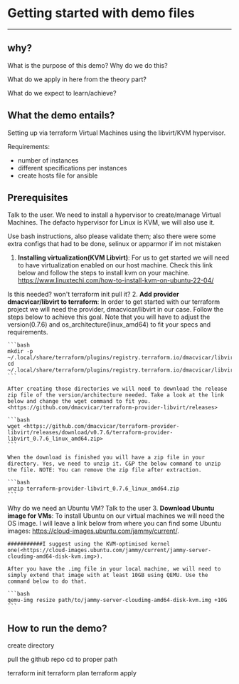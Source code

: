 # Getting started with demo files

---

## why?

What is the purpose of this demo? Why do we do this?

What do we apply in here from the theory part?

What do we expect to learn/achieve?

## What the demo entails?

Setting up via terraform Virtual Machines using the libvirt/KVM hypervisor.

Requirements:
- number of instances
- different specifications per instances
- create hosts file for ansible

## Prerequisites


Talk to the user.
We need to install a hypervisor to create/manage Virtual Machines. The defacto hypervisor for Linux is KVM, we will also use it.

Use bash instructions, also please validate them; also there were some extra configs that had to be done, selinux or apparmor if im not mistaken
1. **Installing virtualization(KVM Libvirt)**:
    For us to get started we will need to have virtualization enabled on our host machine. Check this link below and follow the steps to install kvm on your machine.
    <https://www.linuxtechi.com/how-to-install-kvm-on-ubuntu-22-04/>


Is this needed? won't terraform init pull it?
2. **Add provider dmacvicar/libvirt to terraform**:
    In order to get started with our terraform project we will need the provider, dmacvicar/libvirt in our case. Follow the steps below to achieve this goal. Note that you will have to adjust the version(0.7.6) and os_architecture(linux_amd64) to fit your specs and requirements.

    ```bash
    mkdir -p ~/.local/share/terraform/plugins/registry.terraform.io/dmacvicar/libvirt/0.7.6/linux_amd64
    cd ~/.local/share/terraform/plugins/registry.terraform.io/dmacvicar/libvirt/0.7.6/linux_amd64
    ```

    After creating those directories we will need to download the release zip file of the version/architecture needed. Take a look at the link below and change the wget command to fit you.
    <https://github.com/dmacvicar/terraform-provider-libvirt/releases>

    ```bash
    wget <https://github.com/dmacvicar/terraform-provider-libvirt/releases/download/v0.7.6/terraform-provider-libvirt_0.7.6_linux_amd64.zip>
    ```

    When the download is finished you will have a zip file in your directory. Yes, we need to unzip it. C&P the below command to unzip the file. NOTE: You can remove the zip file after extraction.

    ```bash
    unzip terraform-provider-libvirt_0.7.6_linux_amd64.zip
    ```

Why do we need an Ubuntu VM? Talk to the user
3. **Download Ubuntu image for VMs**:
    To install Ubuntu on our virtual machines we will need the OS image. I will leave a link below from where you can find some Ubuntu images:
    <https://cloud-images.ubuntu.com/jammy/current/>.

    ###########I suggest using the KVM-optimised kernel one(<https://cloud-images.ubuntu.com/jammy/current/jammy-server-cloudimg-amd64-disk-kvm.img>).

    After you have the .img file in your local machine, we will need to simply extend that image with at least 10GB using QEMU. Use the command below to do that.

    ```bash
    qemu-img resize path/to/jammy-server-cloudimg-amd64-disk-kvm.img +10G
    ```

## How to run the demo?

create directory

pull the github repo
cd to proper path

terraform init
terraform plan
terraform apply
